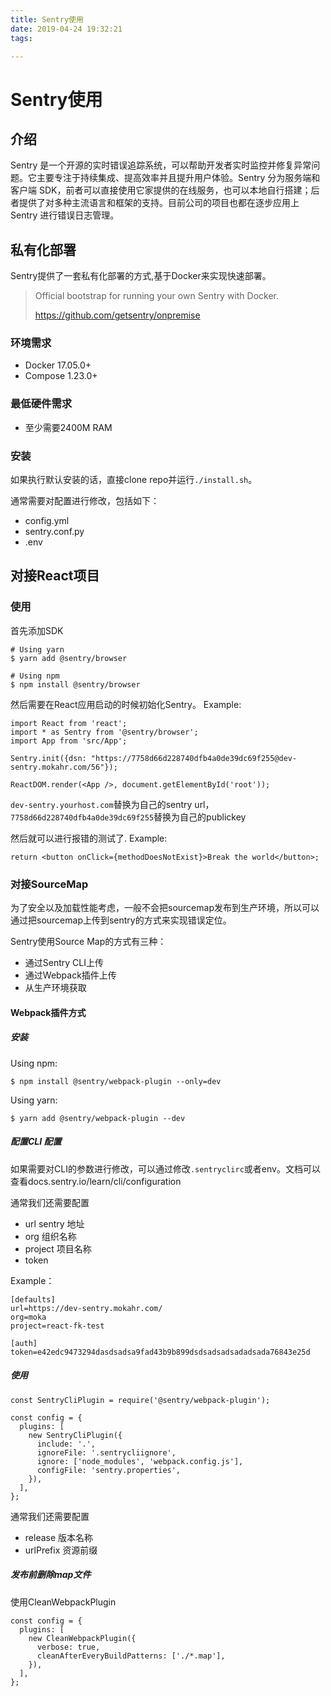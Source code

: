 ```yaml
---
title: Sentry使用
date: 2019-04-24 19:32:21
tags:

---
```


# Sentry使用

## 介绍
Sentry 是一个开源的实时错误追踪系统，可以帮助开发者实时监控并修复异常问题。它主要专注于持续集成、提高效率并且提升用户体验。Sentry 分为服务端和客户端 SDK，前者可以直接使用它家提供的在线服务，也可以本地自行搭建；后者提供了对多种主流语言和框架的支持。目前公司的项目也都在逐步应用上 Sentry 进行错误日志管理。

## 私有化部署
Sentry提供了一套私有化部署的方式,基于Docker来实现快速部署。
> Official bootstrap for running your own Sentry with Docker.
>
> https://github.com/getsentry/onpremise


### 环境需求
* Docker 17.05.0+
* Compose 1.23.0+

### 最低硬件需求
* 至少需要2400M RAM

### 安装
如果执行默认安装的话，直接clone repo并运行`./install.sh`。

通常需要对配置进行修改，包括如下：
* config.yml
* sentry.conf.py
* .env

## 对接React项目

### 使用

首先添加SDK
```
# Using yarn
$ yarn add @sentry/browser

# Using npm
$ npm install @sentry/browser
```

然后需要在React应用启动的时候初始化Sentry。
Example:
```
import React from 'react';
import * as Sentry from '@sentry/browser';
import App from 'src/App';

Sentry.init({dsn: "https://7758d66d228740dfb4a0de39dc69f255@dev-sentry.mokahr.com/56"});

ReactDOM.render(<App />, document.getElementById('root'));
```
`dev-sentry.yourhost.com`替换为自己的sentry url，`7758d66d228740dfb4a0de39dc69f255`替换为自己的publickey

然后就可以进行报错的测试了.
Example:
```
return <button onClick={methodDoesNotExist}>Break the world</button>;
```
### 对接SourceMap
为了安全以及加载性能考虑，一般不会把sourcemap发布到生产环境，所以可以通过把sourcemap上传到sentry的方式来实现错误定位。

Sentry使用Source Map的方式有三种：
* 通过Sentry CLI上传
* 通过Webpack插件上传
* 从生产环境获取

#### Webpack插件方式

##### 安装
Using npm:
```
$ npm install @sentry/webpack-plugin --only=dev
```
Using yarn:
```
$ yarn add @sentry/webpack-plugin --dev
```

##### 配置CLI 配置
如果需要对CLI的参数进行修改，可以通过修改`.sentryclirc`或者env。文档可以查看docs.sentry.io/learn/cli/configuration

通常我们还需要配置
* url sentry 地址
* org 组织名称
* project 项目名称
* token

Example：
```
[defaults]
url=https://dev-sentry.mokahr.com/
org=moka
project=react-fk-test

[auth]
token=e42edc9473294dasdsadsa9fad43b9b899dsdsadsadsadadsada76843e25d
```


##### 使用
```
const SentryCliPlugin = require('@sentry/webpack-plugin');

const config = {
  plugins: [
    new SentryCliPlugin({
      include: '.',
      ignoreFile: '.sentrycliignore',
      ignore: ['node_modules', 'webpack.config.js'],
      configFile: 'sentry.properties',
    }),
  ],
};
```

通常我们还需要配置
* release 版本名称
* urlPrefix 资源前缀

##### 发布前删除map文件
使用CleanWebpackPlugin
```
const config = {
  plugins: [
    new CleanWebpackPlugin({
      verbose: true,
      cleanAfterEveryBuildPatterns: ['./*.map'],
    }),
  ],
};
```